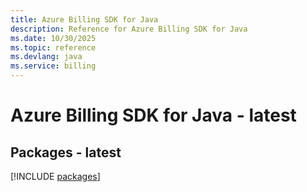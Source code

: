 ```yaml
---
title: Azure Billing SDK for Java
description: Reference for Azure Billing SDK for Java
ms.date: 10/30/2025
ms.topic: reference
ms.devlang: java
ms.service: billing
---
```

# Azure Billing SDK for Java - latest
## Packages - latest
[!INCLUDE [packages](billing-index.md)]